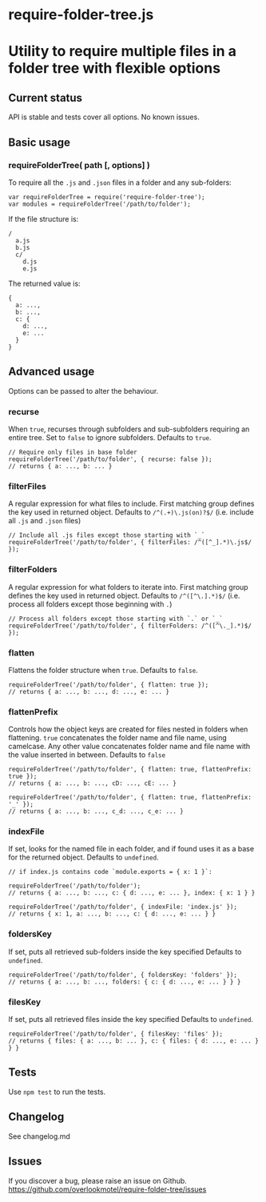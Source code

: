 # require-folder-tree.js

# Utility to require multiple files in a folder tree with flexible options

## Current status

API is stable and tests cover all options. No known issues.

## Basic usage

### requireFolderTree( path [, options] )

To require all the `.js` and `.json` files in a folder and any sub-folders:

	var requireFolderTree = require('require-folder-tree');
	var modules = requireFolderTree('/path/to/folder');

If the file structure is:

	/
	  a.js
	  b.js
	  c/
	    d.js
	    e.js

The returned value is:

	{
	  a: ...,
	  b: ...,
	  c: {
	    d: ...,
	    e: ...
	  }
	}

## Advanced usage

Options can be passed to alter the behaviour.

### recurse

When `true`, recurses through subfolders and sub-subfolders requiring an entire tree. Set to `false` to ignore subfolders.
Defaults to `true`.

	// Require only files in base folder
	requireFolderTree('/path/to/folder', { recurse: false });
	// returns { a: ..., b: ... }

### filterFiles

A regular expression for what files to include. First matching group defines the key used in returned object.
Defaults to `/^(.+)\.js(on)?$/` (i.e. include all `.js` and `.json` files)

	// Include all .js files except those starting with `_`
	requireFolderTree('/path/to/folder', { filterFiles: /^([^_].*)\.js$/ });

### filterFolders

A regular expression for what folders to iterate into. First matching group defines the key used in returned object.
Defaults to `/^([^\.].*)$/` (i.e. process all folders except those beginning with `.`)

	// Process all folders except those starting with `.` or `_`
	requireFolderTree('/path/to/folder', { filterFolders: /^([^\._].*)$/ });

### flatten

Flattens the folder structure when `true`.
Defaults to `false`.

	requireFolderTree('/path/to/folder', { flatten: true });
	// returns { a: ..., b: ..., d: ..., e: ... }

### flattenPrefix

Controls how the object keys are created for files nested in folders when flattening.
`true` concatenates the folder name and file name, using camelcase.
Any other value concatenates folder name and file name with the value inserted in between.
Defaults to `false`

	requireFolderTree('/path/to/folder', { flatten: true, flattenPrefix: true });
	// returns { a: ..., b: ..., cD: ..., cE: ... }
	
	requireFolderTree('/path/to/folder', { flatten: true, flattenPrefix: '_' });
	// returns { a: ..., b: ..., c_d: ..., c_e: ... }

### indexFile

If set, looks for the named file in each folder, and if found uses it as a base for the returned object.
Defaults to `undefined`.

	// if index.js contains code `module.exports = { x: 1 }`:
	
	requireFolderTree('/path/to/folder');
	// returns { a: ..., b: ..., c: { d: ..., e: ... }, index: { x: 1 } }
	
	requireFolderTree('/path/to/folder', { indexFile: 'index.js' });
	// returns { x: 1, a: ..., b: ..., c: { d: ..., e: ... } }

### foldersKey

If set, puts all retrieved sub-folders inside the key specified
Defaults to `undefined`.

	requireFolderTree('/path/to/folder', { foldersKey: 'folders' });
	// returns { a: ..., b: ..., folders: { c: { d: ..., e: ... } } }

### filesKey

If set, puts all retrieved files inside the key specified
Defaults to `undefined`.

	requireFolderTree('/path/to/folder', { filesKey: 'files' });
	// returns { files: { a: ..., b: ... }, c: { files: { d: ..., e: ... } } }

## Tests

Use `npm test` to run the tests.

## Changelog

See changelog.md

## Issues

If you discover a bug, please raise an issue on Github. https://github.com/overlookmotel/require-folder-tree/issues
